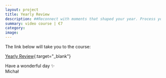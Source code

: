 ```yaml
---
layout: project
title: Yearly Review
description: ##Reconnect with moments that shaped your year. Process your journey. Embrace new adventures.
summary: video course | €7
category: 
image: 
---
```


The link below will take you to the course:

[Yearly Review](https://payhip.com/b/aW9jx){:target="_blank"}

Have a wonderful day ✨ <br>
Michał